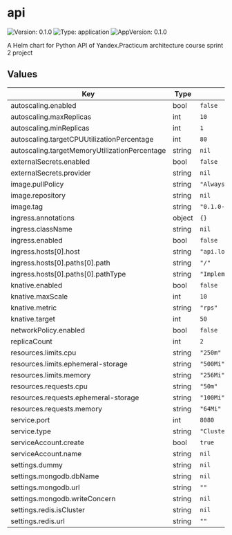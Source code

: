 # api

![Version: 0.1.0](https://img.shields.io/badge/Version-0.1.0-informational?style=flat-square) ![Type: application](https://img.shields.io/badge/Type-application-informational?style=flat-square) ![AppVersion: 0.1.0](https://img.shields.io/badge/AppVersion-0.1.0-informational?style=flat-square)

A Helm chart for Python API of Yandex.Practicum architecture course sprint 2 project

## Values

| Key | Type | Default | Description |
|-----|------|---------|-------------|
| autoscaling.enabled | bool | `false` |  |
| autoscaling.maxReplicas | int | `10` |  |
| autoscaling.minReplicas | int | `1` |  |
| autoscaling.targetCPUUtilizationPercentage | int | `80` |  |
| autoscaling.targetMemoryUtilizationPercentage | string | `nil` |  |
| externalSecrets.enabled | bool | `false` |  |
| externalSecrets.provider | string | `nil` |  |
| image.pullPolicy | string | `"Always"` |  |
| image.repository | string | `nil` |  |
| image.tag | string | `"0.1.0-distroless"` |  |
| ingress.annotations | object | `{}` |  |
| ingress.className | string | `nil` |  |
| ingress.enabled | bool | `false` |  |
| ingress.hosts[0].host | string | `"api.local"` |  |
| ingress.hosts[0].paths[0].path | string | `"/"` |  |
| ingress.hosts[0].paths[0].pathType | string | `"ImplementationSpecific"` |  |
| knative.enabled | bool | `false` |  |
| knative.maxScale | int | `10` |  |
| knative.metric | string | `"rps"` |  |
| knative.target | int | `50` |  |
| networkPolicy.enabled | bool | `false` |  |
| replicaCount | int | `2` |  |
| resources.limits.cpu | string | `"250m"` |  |
| resources.limits.ephemeral-storage | string | `"500Mi"` |  |
| resources.limits.memory | string | `"256Mi"` |  |
| resources.requests.cpu | string | `"50m"` |  |
| resources.requests.ephemeral-storage | string | `"100Mi"` |  |
| resources.requests.memory | string | `"64Mi"` |  |
| service.port | int | `8080` |  |
| service.type | string | `"ClusterIP"` |  |
| serviceAccount.create | bool | `true` |  |
| serviceAccount.name | string | `nil` |  |
| settings.dummy | string | `nil` |  |
| settings.mongodb.dbName | string | `nil` |  |
| settings.mongodb.url | string | `""` |  |
| settings.mongodb.writeConcern | string | `nil` |  |
| settings.redis.isCluster | string | `nil` |  |
| settings.redis.url | string | `""` |  |

